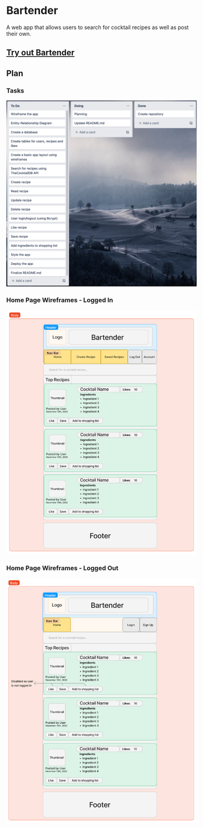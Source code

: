 # Bartender
A web app that allows users to search for cocktail recipes as well as post their own.
## [Try out Bartender](https://bartender.fly.dev/)
## Plan
### Tasks
![Tasks](https://github.com/sakalmon/bartender/blob/main/Tasks.png)
### Home Page Wireframes - Logged In
![Home Page Wireframe Logged In](https://github.com/sakalmon/bartender/blob/main/Wireframe-Home-Page-Logged-In.png)
### Home Page Wireframes - Logged Out
![Home Page Wireframe Logged Out](https://github.com/sakalmon/bartender/blob/main/Wireframe-Home-Page-Logged-Out.png)
